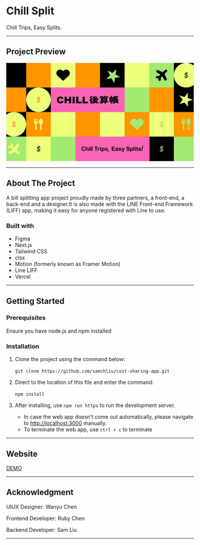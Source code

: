 # Chill Split

Chill Trips, Easy Splits.

---

## Project Preview

![image](./public/images/1200x630.jpg)

---

## About The Project

A bill splitting app project proudly made by three partners, a front-end, a back-end and a designer.It is also made with the LINE Front-end Framework (LIFF) app, making it easy for anyone registered with Line to use.

### Built with

- Figma
- Next.js
- Tailwind CSS
- clsx
- Motion (formerly known as Framer Motion)
- Line LIFF
- Vercel

---
## Getting Started

### Prerequisites

Ensure you have node.js and npm installed

### Installation

1. Clone the project using the command below: 

   `git clone https://github.com/samchliu/cost-sharing-app.git`

2. Direct to the location of this file and enter the command:

   `npm install`

3. After installing, use `npm run https` to run the development server. 
   - In case the web app doesn’t come out automatically, please navigate to [http://localhost:3000](http://localhost:3000) manually.
   - To terminate the web app, use `ctrl + c` to terminate

---

## Website 

[DEMO](https://cost-sharing-app.vercel.app/)


---

## Acknowledgment

UIUX Designer: Wanyu Chen

Frontend Developer: Ruby Chen

Backend Developer: Sam Liu

---
